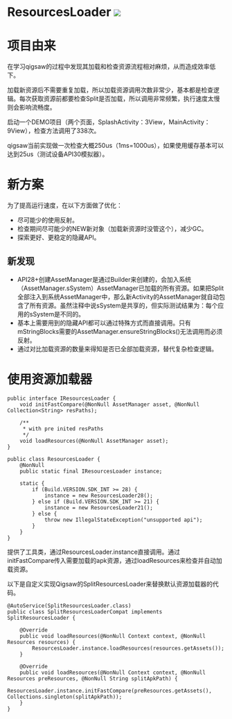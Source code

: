 # ResourcesLoader [![](https://jitpack.io/v/DonaldDu/ResourcesLoader.svg)](https://jitpack.io/#DonaldDu/ResourcesLoader)

# 项目由来 
在学习qigsaw的过程中发现其加载和检查资源流程相对麻烦，从而造成效率低下。

加载新资源后不需要重复加载，所以加载资源调用次数非常少，基本都是检查逻辑。每次获取资源前都要检查Split是否加载，所以调用非常频繁，执行速度太慢则会影响流畅度。

启动一个DEMO项目（两个页面，SplashActivity：3View，MainActivity：9View），检查方法调用了338次。

qigsaw当前实现做一次检查大概250us（1ms=1000us），如果使用缓存基本可以达到25us（测试设备API30模拟器）。

# 新方案
为了提高运行速度，在以下方面做了优化：
- 尽可能少的使用反射。
- 检查期间尽可能少的NEW新对象（加载新资源时没管这个），减少GC。
- 探索更好、更稳定的隐藏API。

## 新发现

- API28+创建AssetManager是通过Builder来创建的，会加入系统（AssetManager.sSystem）AssetManager已加载的所有资源。如果把Split全部注入到系统AssetManager中，那么新Activity的AssetManager就自动包含了所有资源。虽然注释中说sSystem是共享的，但实际测试结果为：每个应用的sSystem是不同的。
- 基本上需要用到的隐藏API都可以通过特殊方式而直接调用。只有mStringBlocks需要的AssetManager.ensureStringBlocks()无法调用而必须反射。
- 通过对比加载资源的数量来得知是否已全部加载资源，替代复杂检查逻辑。


# 使用资源加载器

```
public interface IResourcesLoader {
    void initFastCompare(@NonNull AssetManager asset, @NonNull Collection<String> resPaths);

    /**
     * with pre inited resPaths
     */
    void loadResources(@NonNull AssetManager asset);
}
```

```
public class ResourcesLoader {
    @NonNull
    public static final IResourcesLoader instance;

    static {
        if (Build.VERSION.SDK_INT >= 28) {
            instance = new ResourcesLoader28();
        } else if (Build.VERSION.SDK_INT >= 21) {
            instance = new ResourcesLoader21();
        } else {
            throw new IllegalStateException("unsupported api");
        }
    }
}
```
提供了工具类，通过ResourcesLoader.instance直接调用。通过initFastCompare传入需要加载的apk资源，通过loadResources来检查并自动加载资源。

以下是自定义实现Qigsaw的SplitResourcesLoader来替换默认资源加载器的代码。
```
@AutoService(SplitResourcesLoader.class)
public class SplitResourcesLoaderCompat implements SplitResourcesLoader {

    @Override
    public void loadResources(@NonNull Context context, @NonNull Resources resources) {
        ResourcesLoader.instance.loadResources(resources.getAssets());
    }

    @Override
    public void loadResources(@NonNull Context context, @NonNull Resources preResources, @NonNull String splitApkPath) {
        ResourcesLoader.instance.initFastCompare(preResources.getAssets(), Collections.singleton(splitApkPath));
    }
}
```




